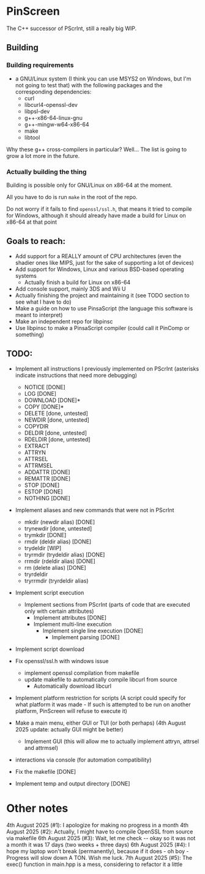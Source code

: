 # PinScreen
The C++ successor of PScrInt, still a really big WIP.

## Building
### Building requirements
- a GNU/Linux system (I think you can use MSYS2 on Windows, but I'm not going to test that) with the following packages and the corresponding dependencies:
  - curl
  - libcurl4-openssl-dev
  - libpsl-dev
  - g++-x86-64-linux-gnu
  - g++-mingw-w64-x86-64
  - make
  - libtool

Why these g++ cross-compilers in particular?
Well... The list is going to grow a lot more in the future.

### Actually building the thing

Building is possible only for GNU/Linux on x86-64 at the moment.

All you have to do is run `make` in the root of the repo.

Do not worry if it fails to find `openssl/ssl.h`, that means it tried to compile for Windows,
although it should already have made a build for Linux on x86-64 at that point

## Goals to reach:
- Add support for a REALLY amount of CPU architectures (even the shadier ones like MIPS, just for the sake of supporting a lot of devices)
- Add support for Windows, Linux and various BSD-based operating systems
  - Actually finish a build for Linux on x86-64
- Add console support, mainly 3DS and Wii U
- Actually finishing the project and maintaining it (see TODO section to see what I have to do)
- Make a guide on how to use PinsaScript (the language this software is meant to interpret)
- Make an independent repo for libpinsc
- Use libpinsc to make a PinsaScript compiler (could call it PinComp or something)

## TODO:
- Implement all instructions I previously implemented on PScrInt (asterisks indicate instructions that need more debugging)
  - NOTICE [DONE]
  - LOG [DONE]
  - DOWNLOAD [DONE]*
  - COPY [DONE]*
  - DELETE [done, untested]
  - NEWDIR [done, untested]
  - COPYDIR
  - DELDIR [done, untested]
  - RDELDIR [done, untested]
  - EXTRACT
  - ATTRYN
  - ATTRSEL
  - ATTRMSEL
  - ADDATTR [DONE]
  - REMATTR [DONE]
  - STOP [DONE]
  - ESTOP [DONE]
  - NOTHING [DONE]
- Implement aliases and new commands that were not in PScrInt
  - mkdir (newdir alias) [DONE]
  - trynewdir [done, untested]
  - trymkdir [DONE]
  - rmdir (deldir alias) [DONE]
  - trydeldir [WIP]
  - tryrmdir (trydeldir alias) [DONE]
  - rrmdir (rdeldir alias) [DONE]
  - rm (delete alias) [DONE]
  - tryrdeldir
  - tryrrmdir (tryrdeldir alias)
- Implement script execution
  - Implement sections from PScrInt (parts of code that are executed only with certain attributes)
    - Implement attributes [DONE]
    - Implement multi-line execution
      - Implement single line execution [DONE]
        - Implement parsing [DONE]
- Implement script download
- Fix openssl/ssl.h with windows issue
  - implement openssl compilation from makefile
  - update makefile to automatically compile libcurl from source
    - Automatically download libcurl
- Implement platform restriction for scripts (A script could specify for what platform it was made - If such is attempted to be run on another platform, PinScreen will refuse to execute it)
- Make a main menu, either GUI or TUI (or both perhaps) (4th August 2025 update: actually GUI might be better)
  - Implement GUI (this will allow me to actually implement attryn, attrsel and attrmsel)
- interactions via console (for automation compatibility)


- Fix the makefile [DONE]
- Implement temp and output directory [DONE]

# Other notes
4th August 2025 (#1): I apologize for making no progress in a month
4th August 2025 (#2): Actually, I might have to compile OpenSSL from source via makefile
6th August 2025 (#3): Wait, let me check -- okay so it was not a month it was 17 days (two weeks + three days)
6th August 2025 (#4): I hope my laptop won't break (permanently), because if it does - oh boy - Progress will slow down A TON. Wish me luck.
7th August 2025 (#5): The exec() function in main.hpp is a mess, considering to refactor it a little